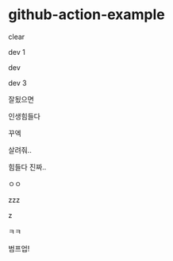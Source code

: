 # github-action-example


clear

dev 1

dev 

dev 3

잘됬으면

인생힘들다

꾸엑

살려줘..

힘들다 진짜..

ㅇㅇ  

zzz

z

ㅋㅋ

범프업!
